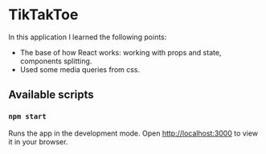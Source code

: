 # TikTakToe

In this application I learned the following points:
- The base of how React works: working with props and state, components splitting.
- Used some media queries from css.

## Available scripts

### `npm start`

Runs the app in the development mode.
Open [http://localhost:3000](http://localhost:3000) to view it in your browser.
